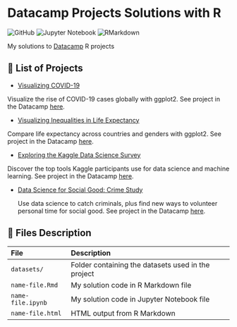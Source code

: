 # Datacamp Projects Solutions with R

![GitHub](https://img.shields.io/github/license/santhiago-cristiano/Datacamp-Projects-Solutions-with-R) ![Jupyter Notebook](https://img.shields.io/badge/Jupyter%20Notebook-ipynb-orange) ![RMarkdown](https://img.shields.io/badge/R%20Markdown-Rmd-red)

My solutions to [Datacamp](https://learn.datacamp.com/) R projects

## 📌 List of Projects

- [Visualizing COVID-19](https://github.com/santhiago-cristiano/Datacamp-Projects-Solutions-with-R/tree/main/Visualizing-COVID-19)

Visualize the rise of COVID-19 cases globally with ggplot2. See project in the Datacamp [here](https://learn.datacamp.com/projects/870).

- [Visualizing Inequalities in Life Expectancy](https://github.com/santhiago-cristiano/Datacamp-Projects-Solutions-with-R/tree/main/Visualizing-Inequalities-in-Life-Expectancy)

Compare life expectancy across countries and genders with ggplot2. See project in the Datacamp [here](https://learn.datacamp.com/projects/166).

- [Exploring the Kaggle Data Science Survey](https://github.com/santhiago-cristiano/Datacamp-Projects-Solutions-with-R/tree/main/Exploring-the-Kaggle-Data-Science-Survey)

Discover the top tools Kaggle participants use for data science and machine learning. See project in the Datacamp [here](https://learn.datacamp.com/projects/74).

- [Data Science for Social Good: Crime Study](https://github.com/santhiago-cristiano/Datacamp-Projects-Solutions-with-R/tree/main/Data-Science-for-Social-Good-Crime-Study)

  Use data science to catch criminals, plus find new ways to volunteer personal time for social good. See project in the Datacamp [here](https://learn.datacamp.com/projects/614).

## 📁 Files Description

|       File      	  |                     Description                    	|
|:-------------------	|:---------------------------------------------------	|
| `datasets/`       	| Folder containing the datasets used in the project 	|
| `name-file.Rmd`   	| My solution code in R Markdown file                	|
| `name-file.ipynb` 	| My solution code in Jupyter Notebook file          	|
| `name-file.html`  	| HTML output from R Markdown                        	|
